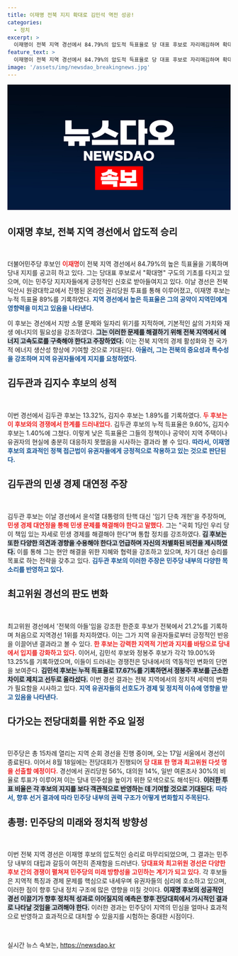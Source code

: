 ```yaml
---
title: 이재명 전북 지지 확대로 김민석 역전 성공!
categories:
  - 정치
excerpt: >
  이재명이 전북 지역 경선에서 84.79%의 압도적 득표율로 당 대표 후보로 자리매김하며 확대명 구도를 확고히 했다. 한준호는 지역 1위로 최고위원 경선에서 반전을 꾀하며 경쟁을 보이고 있다. 민주당의 미래를 엿볼 수 있는 이 열전의 끝은 어디일까?
feature_text: >
  이재명이 전북 지역 경선에서 84.79%의 압도적 득표율로 당 대표 후보로 자리매김하며 확대명 구도를 확고히 했다. 한준호는 지역 1위로 최고위원 경선에서 반전을 꾀하며 경쟁을 보이고 있다. 민주당의 미래를 엿볼 수 있는 이 열전의 끝은 어디일까?
image: '/assets/img/newsdao_breakingnews.jpg'
---
```


<p><img src="/assets/img/newsdao_breakingnews.jpg" alt="pcversion 속보" /></p>

<h2 data-ke-size="size26">이재명 후보, 전북 지역 경선에서 압도적 승리</h2>

<p data-ke-size="size16">&nbsp;</p>

<p>더불어민주당 후보인 <b><span style="color: #ee2323;">이재명</span></b>이 전북 지역 경선에서 84.79%의 높은 득표율을 기록하며 당내 지지를 공고히 하고 있다. 그는 당대표 후보로서 "확대명" 구도의 기초를 다지고 있으며, 이는 민주당 지지자들에게 긍정적인 신호로 받아들여지고 있다. 이날 경선은 전북 익산시 원광대학교에서 진행된 온라인 권리당원 투표를 통해 이루어졌고, 이재명 후보는 누적 득표율 89%를 기록하였다. <b><span style="color: #1a5490;">지역 경선에서 높은 득표율은 그의 공약이 지역민에게 영향력을 미치고 있음을 나타낸다.</span></b></p>

<p>이 후보는 경선에서 지방 소멸 문제와 일자리 위기를 지적하며, 기본적인 삶의 가치와 재생 에너지의 필요성을 강조하였다. <b><span style="background-color: #21538527;">그는 이러한 문제를 해결하기 위해 전북 지역에서 에너지 고속도로를 구축해야 한다고 주장하였다.</span></b> 이는 전북 지역의 경제 활성화와 전 국가적 에너지 생산성 향상에 기여할 것으로 기대된다. <b><span style="color: #1a5490;">아울러, 그는 전북의 중요성과 특수성을 강조하며 지역 유권자들에게 지지를 요청하였다.</span></b></p>

<h2 data-ke-size="size26">김두관과 김지수 후보의 성적</h2>

<p data-ke-size="size16">&nbsp;</p>

<p>이번 경선에서 김두관 후보는 13.32%, 김지수 후보는 1.89%를 기록하였다. <b><span style="color: #ee2323;">두 후보는 이 후보와의 경쟁에서 한계를 드러내었다.</span></b> 김두관 후보의 누적 득표율은 9.60%, 김지수 후보는 1.40%에 그쳤다. 이렇게 낮은 득표율은 그들의 정책이나 공약이 지역 주택이나 유권자의 현실에 충분히 대응하지 못했음을 시사하는 결과라 볼 수 있다. <b><span style="color: #1a5490;">따라서, 이재명 후보의 효과적인 정책 접근법이 유권자들에게 긍정적으로 작용하고 있는 것으로 판단된다.</span></b></p>

<h2 data-ke-size="size26">김두관의 민생 경제 대연정 주장</h2>

<p data-ke-size="size16">&nbsp;</p>

<p>김두관 후보는 이날 경선에서 윤석열 대통령의 탄핵 대신 '임기 단축 개헌'을 주장하며, <b><span style="color: #ee2323;">민생 경제 대연정을 통해 민생 문제를 해결해야 한다고 말했다.</span></b> 그는 "국회 1당인 우리 당이 책임 있는 자세로 민생 경제를 해결해야 한다"며 통합 정치를 강조하였다. <b><span style="background-color: #21538527;">김 후보는 또한 다양한 의견과 경향을 수용해야 한다고 언급하며 자신의 차별화된 비전을 제시하였다.</span></b> 이를 통해 그는 현안 해결을 위한 지혜와 협력을 강조하고 있으며, 차기 대선 승리를 목표로 하는 전략을 갖추고 있다. <b><span style="color: #1a5490;">김두관 후보의 이러한 주장은 민주당 내부의 다양한 목소리를 반영하고 있다.</span></b></p>

<h2 data-ke-size="size26">최고위원 경선의 판도 변화</h2>

<p data-ke-size="size16">&nbsp;</p>

<p>최고위원 경선에서 '전북의 아들'임을 강조한 한준호 후보가 전북에서 21.2%를 기록하며 처음으로 지역경선 1위를 차지하였다. 이는 그가 지역 유권자들로부터 긍정적인 반응을 이끌어낸 결과라고 볼 수 있다. <b><span style="color: #ee2323;">한 후보는 강력한 지역적 기반과 지지를 바탕으로 당내에서 입지를 강화하고 있다.</span></b> 이어서, 김민석 후보와 정봉주 후보가 각각 19.00%와 13.25%를 기록하였으며, 이들이 드러내는 경쟁전은 당내에서의 역동적인 변화의 단면을 보여준다. <b><span style="background-color: #21538527;">김민석 후보는 누적 득표율로 17.67%를 기록하면서 정봉주 후보를 근소한 차이로 제치고 선두로 올라섰다.</span></b> 이번 경선 결과는 전북 지역에서의 정치적 세력의 변화가 필요함을 시사하고 있다. <b><span style="color: #1a5490;">지역 유권자들의 선호도가 경제 및 정치적 이슈에 영향을 받고 있음을 나타낸다.</span></b></p>

<h2 data-ke-size="size26">다가오는 전당대회를 위한 주요 일정</h2>

<p data-ke-size="size16">&nbsp;</p>

<p>민주당은 총 15차례 열리는 지역 순회 경선을 진행 중이며, 오는 17일 서울에서 경선이 종료된다. 이어서 8월 18일에는 전당대회가 진행되어 <b><span style="color: #ee2323;">당 대표 한 명과 최고위원 다섯 명을 선출할 예정이다.</span></b> 경선에서 권리당원 56%, 대의원 14%, 일반 여론조사 30%의 비율로 투표가 이루어져 이는 당내 민주성을 높이기 위한 모색으로도 해석된다. <b><span style="background-color: #21538527;">이러한 투표 비율은 각 후보의 지지를 보다 객관적으로 반영하는 데 기여할 것으로 기대된다.</span></b> <b><span style="color: #1a5490;">따라서, 향후 선거 결과에 따라 민주당 내부의 권력 구조가 어떻게 변화할지 주목된다.</span></b></p>

<h2 data-ke-size="size26">총평: 민주당의 미래와 정치적 방향성</h2>

<p data-ke-size="size16">&nbsp;</p>

<p>이번 전북 지역 경선은 이재명 후보의 압도적인 승리로 마무리되었으며, 그 결과는 민주당 내부의 대립과 갈등이 여전히 존재함을 드러낸다. <b><span style="color: #ee2323;">당대표와 최고위원 경선은 다양한 후보 간의 경쟁이 펼쳐져 민주당의 미래 방향성을 고민하는 계기가 되고 있다.</span></b> 각 후보들은 지역적 특징과 경제 문제를 핵심으로 내세우며 유권자들의 심리에 호소하고 있으며, 이러한 점이 향후 당내 정치 구조에 많은 영향을 미칠 것이다. <b><span style="background-color: #21538527;">이재명 후보의 성공적인 경선 이끌기가 향후 정치적 성과로 이어질지의 예측은 향후 전당대회에서 가시적인 결과로 나타날 것임을 고려해야 한다.</span></b> 이러한 경과는 민주당이 지역의 민심을 얼마나 효과적으로 반영하고 효과적으로 대처할 수 있을지를 시험하는 중대한 시점이다. </p>

<p data-ke-size="size16">&nbsp;</p>
실시간 뉴스 속보는, <a href="https://newsdao.kr" rel="dofollow">https://newsdao.kr</a>


